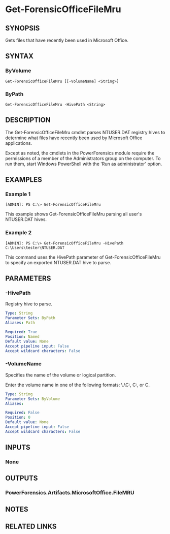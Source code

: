 # Get-ForensicOfficeFileMru

## SYNOPSIS
Gets files that have recently been used in Microsoft Office.

## SYNTAX

### ByVolume
```
Get-ForensicOfficeFileMru [[-VolumeName] <String>]
```

### ByPath
```
Get-ForensicOfficeFileMru -HivePath <String>
```

## DESCRIPTION
The Get-ForensicOfficeFileMru cmdlet parses NTUSER.DAT registry hives to determine what files have recently been used by Microsoft Office applications.

Except as noted, the cmdlets in the PowerForensics module require the permissions of a member of the Administrators group on the computer. To run them, start Windows PowerShell with the 'Run as administrator' option.

## EXAMPLES

### Example 1
```
[ADMIN]: PS C:\> Get-ForensicOfficeFileMru
```

This example shows Get-ForensicOfficeFileMru parsing all user's NTUSER.DAT hives.

### Example 2
```
[ADMIN]: PS C:\> Get-ForensicOfficeFileMru -HivePath C:\Users\tester\NTUSER.DAT
```

This command uses the HivePath parameter of Get-ForensicOfficeFileMru to specify an exported NTUSER.DAT hive to parse.

## PARAMETERS

### -HivePath
Registry hive to parse.

```yaml
Type: String
Parameter Sets: ByPath
Aliases: Path

Required: True
Position: Named
Default value: None
Accept pipeline input: False
Accept wildcard characters: False
```

### -VolumeName
Specifies the name of the volume or logical partition.

Enter the volume name in one of the following formats: \\.\C:, C:, or C.

```yaml
Type: String
Parameter Sets: ByVolume
Aliases: 

Required: False
Position: 0
Default value: None
Accept pipeline input: False
Accept wildcard characters: False
```

## INPUTS

### None


## OUTPUTS

### PowerForensics.Artifacts.MicrosoftOffice.FileMRU

## NOTES

## RELATED LINKS

